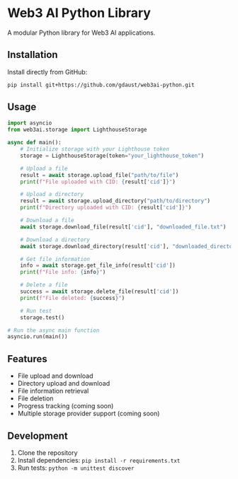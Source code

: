 # Web3 AI Python Library

A modular Python library for Web3 AI applications.

## Installation

Install directly from GitHub:
```bash
pip install git+https://github.com/gdaust/web3ai-python.git
```

## Usage

```python
import asyncio
from web3ai.storage import LighthouseStorage

async def main():
    # Initialize storage with your Lighthouse token
    storage = LighthouseStorage(token="your_lighthouse_token")

    # Upload a file
    result = await storage.upload_file("path/to/file")
    print(f"File uploaded with CID: {result['cid']}")

    # Upload a directory
    result = await storage.upload_directory("path/to/directory")
    print(f"Directory uploaded with CID: {result['cid']}")

    # Download a file
    await storage.download_file(result['cid'], "downloaded_file.txt")

    # Download a directory
    await storage.download_directory(result['cid'], "downloaded_directory")

    # Get file information
    info = await storage.get_file_info(result['cid'])
    print(f"File info: {info}")

    # Delete a file
    success = await storage.delete_file(result['cid'])
    print(f"File deleted: {success}")

    # Run test
    storage.test()

# Run the async main function
asyncio.run(main())
```

## Features

- File upload and download
- Directory upload and download
- File information retrieval
- File deletion
- Progress tracking (coming soon)
- Multiple storage provider support (coming soon)

## Development

1. Clone the repository
2. Install dependencies: `pip install -r requirements.txt`
3. Run tests: `python -m unittest discover`
